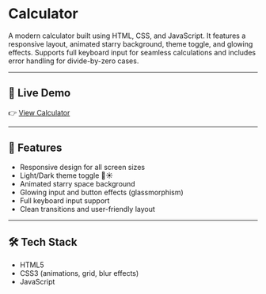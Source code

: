 # Calculator

A modern calculator built using HTML, CSS, and JavaScript. It features a responsive layout, animated starry background, theme toggle, and glowing effects. Supports full keyboard input for seamless calculations and includes error handling for divide-by-zero cases.

---

## 🔗 Live Demo

👉 [View Calculator](https://darshancalci.netlify.app/)

---

## 🚀 Features

- Responsive design for all screen sizes
- Light/Dark theme toggle 🌙☀️
- Animated starry space background
- Glowing input and button effects (glassmorphism)
- Full keyboard input support
- Clean transitions and user-friendly layout

---

## 🛠️ Tech Stack

- HTML5  
- CSS3 (animations, grid, blur effects)  
- JavaScript
